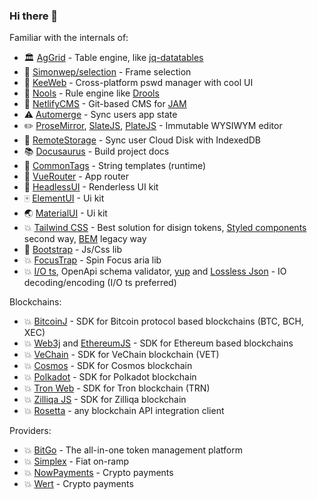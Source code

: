 ### Hi there 👋

Familiar with the internals of:

- 🏛️ [AgGrid][ag] - Table engine, like [jq-datatables][dt]
- 📌 [Simonwep/selection][sel] - Frame selection
- 🔑 [KeeWeb][kw] - Cross-platform pswd manager with cool UI
- 🔭 [Nools][ns] - Rule engine like [Drools][dr]
- 📰 [NetlifyCMS][ncms] - Git-based CMS for [JAM][jam]
- ⚠️ [Automerge][am] - Sync users app state
- ✏️ [ProseMirror][pm], [SlateJS][slate], [PlateJS][platejs]  - Immutable WYSIWYM editor
- 📁 [RemoteStorage][rs] - Sync user Cloud Disk with IndexedDB
- 📚 [Docusaurus][ds] - Build project docs
- 🔖 [CommonTags][ct] - String templates (runtime)
- 🚦 [VueRouter][vr] - App router
- 📱 [HeadlessUI][hui] - Renderless UI kit
- 🀄 [ElementUI][el] - Ui kit
- 🌏 [MaterialUI][mui] - Ui kit
- 💥 [Tailwind CSS][tw] - Best solution for disign tokens, [Styled components][styled-components] second way, [BEM][bem] legacy way
- 👢 [Bootstrap][bs] - Js/Css lib
- 💥 [FocusTrap][ftr] - Spin Focus aria lib
- 💥 [I/O ts][io-ts_fp-ts], OpenApi schema validator, [yup][yup] and [Lossless Json][lossless-json] - IO decoding/encoding (I/O ts preferred)

Blockchains:

- 💥 [BitcoinJ][bitcoinj] - SDK for Bitcoin protocol based blockchains (BTC, BCH, XEC)
- 💥 [Web3j][web3j] and [EthereumJS][ethereumjs] - SDK for Ethereum based blockchains
- 💥 [VeChain][vechain] - SDK for VeChain blockchain (VET)
- 💥 [Cosmos][cosm] - SDK for Cosmos blockchain
- 💥 [Polkadot][polkadot_api] - SDK for Polkadot blockchain
- 💥 [Tron Web][tronweb] - SDK for Tron blockchain (TRN)
- 💥 [Zilliqa JS][Zilliqa] - SDK for Zilliqa blockchain
- 💥 [Rosetta][Rosetta] - any blockchain API integration client

Providers:
- 💥 [BitGo][bitgo] - The all-in-one token management platform
- 💥 [Simplex][simplex] - Fiat on-ramp
- 💥 [NowPayments][nowpayments] - Crypto payments
- 💥 [Wert][wert] - Crypto payments

[wert]: https://wert.io/
[nowpayments]: https://nowpayments.io/
[simplex]: https://www.simplex.com/
[bitgo]: https://www.bitgo.com/
[ag]: https://github.com/ag-grid/ag-grid
[am]: https://github.com/automerge/automerge
[ct]: https://github.com/zspecza/common-tags
[ds]: https://github.com/facebook/docusaurus
[dr]: https://www.drools.org/
[dt]: https://datatables.net/
[rs]: https://github.com/remotestorage/remotestorage.js
[sel]: https://github.com/Simonwep/selection
[ns]: https://github.com/noolsjs/nools
[ncms]: https://github.com/netlify/netlify-cms
[pm]: https://github.com/ProseMirror/prosemirror
[jam]: https://jamstack.org/
[kw]: https://github.com/keeweb/keeweb
[vr]: https://github.com/vuejs/vue-router-next
[hui]: https://github.com/tailwindlabs/headlessui
[el]: https://element-plus.org/#/en-US
[mui]: https://material.angular.io/
[bs]: https://bootstrap-3.ru/
[ftr]: https://github.com/focus-trap/focus-trap
[bitcoinj]: https://github.com/bitcoinj/bitcoinj
[vechain]: https://github.com/vechain/connex
[cosm]: https://github.com/cosmos/cosmjs
[polkadot_api]: https://github.com/polkadot-js/api
[tronweb]: https://github.com/tronprotocol/tronweb
[web3j]: https://github.com/web3j/web3j
[ethereumjs]: https://github.com/ethereumjs/ethereumjs-monorepo
[Zilliqa]: https://github.com/Zilliqa/zilliqa-js#readme
[Rosetta]: https://github.com/dfinity/rosetta-client
[yup]: https://github.com/jquense/yup
[io-ts_fp-ts]: https://github.com/gcanti/io-ts
[lossless-json]: https://www.npmjs.com/package/lossless-json
[tw]: https://tailwindcss.com/
[styled-components]: https://styled-components.com/
[bem]: https://en.bem.info/
[slate]: https://github.com/ianstormtaylor/slate
[platejs]: https://platejs.org/
